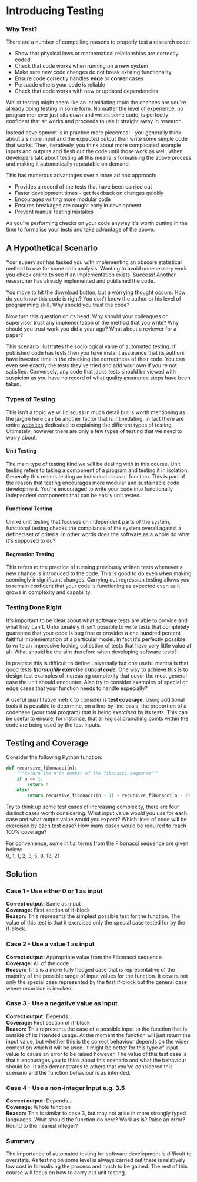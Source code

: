 # Introducing Testing

### Why Test?

There are a number of compelling reasons to properly test a research code:

* Show that physical laws or mathematical relationships are correctly coded
* Check that code works when running on a new system
* Make sure new code changes do not break existing functionality
* Ensure code correctly handles **edge** or **corner** cases
* Persuade others your code is reliable
* Check that code works with new or updated dependencies

Whilst testing might seem like an intimidating topic the chances are you're
already doing testing in some form. No matter the level of experience, no
programmer ever just sits down and writes some code, is perfectly confident that
sit works and proceeds to use it straight away in research. 

Instead development
is in practice more piecemeal - you generally think about a simple input and the
expected output then write some simple code that works. Then, iteratively, you
think about more complicated example inputs and outputs and flesh out the code
until those work as well. When developers talk about testing all this means is
formalising the above process and making it automatically repeatable on demand.

This has numerous advantages over a more ad hoc approach:

* Provides a record of the tests that have been carried out
* Faster development times - get feedback on changes quickly
* Encourages writing more modular code
* Ensures breakages are caught early in development
* Prevent manual testing mistakes

As you're performing checks on your code anyway it's worth putting in the time
to formalise your tests and take advantage of the above.

 ## A Hypothetical Scenario
 
 Your supervisor has tasked you with implementing an obscure statistical method
 to use for some data analysis. Wanting to avoid unnecessary work you check
 online to see if an implementation exists. Success! Another researcher has
 already implemented and published the code.
 
 You move to hit the download button, but a worrying thought occurs. How do you
 know this code is right? You don't know the author or his level of programming
 skill. Why should you trust the code?
 
 Now turn this question on its head. Why should your colleagues or supervisor
 trust any implementation of the method that you write? Why should you trust
 work you did a year ago? What about a reviewer for a paper?
 
 This scenario illustrates the sociological value of automated testing. If
 published code has tests then you have instant assurance that its authors have
 invested time in the checking the correctness of their code. You can even see
 exactly the tests they've tried and add your own if you're not
 satisfied. Conversely, any code that lacks tests should be viewed with
 suspicion as you have no record of what quality assurance steps have been
 taken.
 

### Types of Testing

This isn't a topic we will discuss in much detail but is worth mentioning as the
jargon here can be another factor that is intimidating. In fact there are entire
[websites](http://softwaretestingfundamentals.com) dedicated to explaining the
different types of testing. Ultimately, however there are only a few types of
testing that we need to worry about.

#### Unit Testing

The main type of testing kind we will be dealing with in this course. Unit
testing refers to taking a component of a program and testing it in
isolation. Generally this means testing an individual class or function. This is
part of the reason that testing encourages more modular and sustainable code
development. You're encouraged to write your code into functionally independent
components that can be easily unit tested.

#### Functional Testing

Unlike unit testing that focuses on independent parts of the system, functional
testing checks the compliance of the system overall against a defined set of
criteria. In other words does the software as a whole do what it's supposed to
do?

#### Regression Testing

This refers to the practice of running previously written tests whenever a new
change is introduced to the code. This is good to do even when making seemingly
insignificant changes. Carrying out regression testing allows you to remain
confident that your code is functioning as expected even as it grows in
complexity and capability.

### Testing Done Right

It's important to be clear about what software tests are able to provide and
what they can't. Unfortunately it isn't possible to write tests that completely
guarantee that your code is bug free or provides a one hundred percent faithful
implementation of a particular model. In fact it's perfectly possible to write
an impressive looking collection of tests that have very little value at all.
What should be the aim therefore when developing software tests?

In practice this is difficult to define universally but one useful mantra is
that good tests ***thoroughly exercise critical code***. One way to achieve this
is to design test examples of increasing complexity that cover the most general
case the unit should encounter. Also try to consider examples of special or edge
cases that your function needs to handle especially?

A useful quantitative metric to consider is **test coverage**. Using additional
tools it is possible to determine, on a line-by-line basis, the proportion of a
codebase (your total program) that is being *exercised* by its tests. This can be useful to ensure, for
instance, that all logical branching points within the code are being used by
the test inputs.

 ## Testing and Coverage
 
 Consider the following Python function:
 
 ```python
 def recursive_fibonacci(n):
     """Return the n'th number of the fibonacci sequence"""
     if n <= 1:
         return n
     else:
         return recursive_fibonacci(n - 1) + recursive_fibonacci(n - 2)
 ```
 
 Try to think up some test cases of increasing complexity, there are four
 distinct cases worth considering. What input value would you use for each case
 and what output value would you expect? Which lines of code will be exercised
 by each test case? How many cases would be required to reach 100% coverage?
 
 For convenience, some initial terms from the Fibonacci sequence are given
 below:  
 0, 1, 1, 2, 3, 5, 8, 13, 21
 
  ## Solution
  
  ### Case 1 - Use either 0 or 1 as input
  
  **Correct output:** Same as input  
  **Coverage:** First section of if-block  
  **Reason:** This represents the simplest possible test for the function. The
  value of this test is that it exercises only the special case tested for by
  the if-block.
  
  ### Case 2 - Use a value  1 as input
  
  **Correct output:** Appropriate value from the Fibonacci sequence  
  **Coverage:** All of the code  
  **Reason:** This is a more fully fledged case that is representative of the
  majority of the possible range of input values for the function. It covers
  not only the special case represented by the first if-block but the general
  case where recursion is invoked.
  
  ### Case 3 - Use a negative value as input
  
  **Correct output:** Depends...  
  **Coverage:** First section of if-block  
  **Reason:** This represents the case of a possible input to the function
  that is outside of its intended usage. At the moment the function will just
  return the input value, but whether this is the correct behaviour depends on
  the wider context on which it will be used. It might be better for this type
  of input value to cause an error to be raised however. The value of this
  test case is that it encourages you to think about this scenario and what
  the behaviour should be. It also demonstrates to others that you've
  considered this scenario and the function behaviour is as intended.
  
  ### Case 4 - Use a non-integer input e.g. 3.5
  
  **Correct output:** Depends...  
  **Coverage:** Whole function  
  **Reason:** This is similar to case 3, but may not arise in more strongly
  typed languages. What should the function do here? Work as is? Raise an
  error? Round to the nearest integer?


### Summary

The importance of automated testing for software development is difficult to
overstate. As testing on some level is always carried out there is relatively
low cost in formalising the process and much to be gained. The rest of this
course will focus on how to carry out unit testing.


